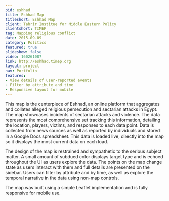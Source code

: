 ```yaml
---
pid: eshhad
title: Eshhad Map
titleshort: Eshhad Map
client: Tahrir Institue for Middle Eastern Policy
clientshort: TIMEP
tag: Mapping religious conflict
date: 2015-09-09
category: Politics
featured: true
slideshow: false
video: 160261087
link: http://eshhad.timep.org
layout: project
nav: Portfolio
features:
- View details of user-reported events
- Filter by attribute and time
- Responsive layout for mobile
---
```


This map is the centerpiece of Eshhad, an online platform that aggregates and collates alleged religious persecution and sectarian attacks in Egypt. The map showcases incidents of sectarian attacks and violence. The data represents the most comprehensive set tracking this information, detailing the location, players, victims, and responses to each data point. Data is collected from news sources as well as reported by individuals and stored in a Google Docs spreadsheet. This data is loaded live, directly into the map so it displays the most current data on each load.

The design of the map is restrained and sympathetic to the serious subject matter. A small amount of subdued color displays target type and is echoed throughout the UI as users explore the data. The points on the map change state as users interact with them and full details are presented on the sidebar. Users can filter by attribute and by time, as well as explore the temporal narrative in the data using non-map controls.

The map was built using a simple Leaflet implementation and is fully responsive for mobile use.
